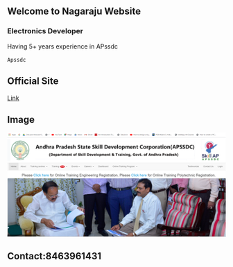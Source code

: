 ## Welcome to Nagaraju Website


### Electronics Developer

Having 5+ years experience in APssdc

```
Apssdc

```
## Official Site 

[Link](http://engineering.apssdc.in/) 
## Image 
![Image](https://github.com/Nagaraju403/Nagaraju403.github.io/blob/main/Capture.PNG)

## Contact:8463961431 

